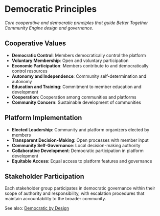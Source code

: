 # Democratic Principles

*Core cooperative and democratic principles that guide Better Together Community Engine design and governance.*

## Cooperative Values
- **Democratic Control**: Members democratically control the platform
- **Voluntary Membership**: Open and voluntary participation
- **Economic Participation**: Members contribute to and democratically control resources
- **Autonomy and Independence**: Community self-determination and autonomy
- **Education and Training**: Commitment to member education and development
- **Cooperation**: Cooperation among communities and platforms
- **Community Concern**: Sustainable development of communities

## Platform Implementation
- **Elected Leadership**: Community and platform organizers elected by members
- **Transparent Decision-Making**: Open processes with member input
- **Community Self-Governance**: Local decision-making authority
- **Collaborative Development**: Democratic participation in platform development
- **Equitable Access**: Equal access to platform features and governance

## Stakeholder Participation
Each stakeholder group participates in democratic governance within their scope of authority and responsibility, with escalation procedures that maintain accountability to the broader community.

See also: [Democratic by Design](../democratic_by_design.md)

